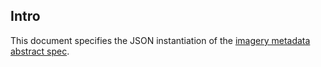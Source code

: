 ## Intro

This document specifies the JSON instantiation of the [imagery metadata abstract spec](../abstract-spec.md). 
